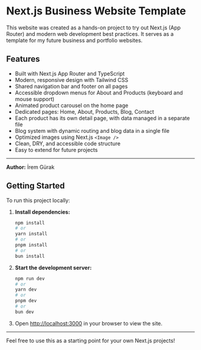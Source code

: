 
# Next.js Business Website Template

This website was created as a hands-on project to try out Next.js (App Router) and modern web development best practices. It serves as a template for my future business and portfolio websites.

## Features

- Built with Next.js App Router and TypeScript
- Modern, responsive design with Tailwind CSS
- Shared navigation bar and footer on all pages
- Accessible dropdown menus for About and Products (keyboard and mouse support)
- Animated product carousel on the home page
- Dedicated pages: Home, About, Products, Blog, Contact
- Each product has its own detail page, with data managed in a separate file
- Blog system with dynamic routing and blog data in a single file
- Optimized images using Next.js `<Image />`
- Clean, DRY, and accessible code structure
- Easy to extend for future projects

---

**Author:** İrem Gürak


## Getting Started

To run this project locally:

1. **Install dependencies:**

   ```bash
   npm install
   # or
   yarn install
   # or
   pnpm install
   # or
   bun install
   ```

2. **Start the development server:**

   ```bash
   npm run dev
   # or
   yarn dev
   # or
   pnpm dev
   # or
   bun dev
   ```

3. Open [http://localhost:3000](http://localhost:3000) in your browser to view the site.

---

Feel free to use this as a starting point for your own Next.js projects!
